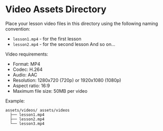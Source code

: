 # Video Assets Directory

Place your lesson video files in this directory using the following naming convention:
- `lesson1.mp4` - for the first lesson
- `lesson2.mp4` - for the second lesson
And so on...

Video requirements:
- Format: MP4
- Codec: H.264
- Audio: AAC
- Resolution: 1280x720 (720p) or 1920x1080 (1080p)
- Aspect ratio: 16:9
- Maximum file size: 50MB per video

Example:
```
assets/videos/ assets/videos
  ├── lesson1.mp4
  ├── lesson2.mp4
  └── lesson3.mp4
``` 